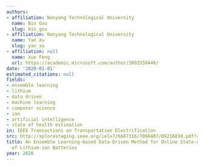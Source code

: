 ```yaml
---
authors:
- affiliation: Nanyang Technological University
  name: Bin Gou
  slug: bin_gou
- affiliation: Nanyang Technological University
  name: Yan Xu
  slug: yan_xu
- affiliation: null
  name: Xue Feng
  url: https://academic.microsoft.com/author/3092550440/
date: '2020-01-01'
estimated_citations: null
fields:
- ensemble learning
- lithium
- data driven
- machine learning
- computer science
- ion
- artificial intelligence
- state of health estimation
in: IEEE Transactions on Transportation Electrification
src: http://xplorestaging.ieee.org/ielx7/6687316/7098407/09216038.pdf?arnumber=9216038
title: An Ensemble Learning-based Data-Driven Method for Online State-of-Health Estimation
  of Lithium-ion Batteries
year: 2020
---
```

